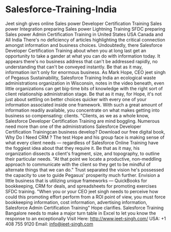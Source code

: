 # Salesforce-Training-India
Jeet singh gives online Sales power Developer Certification Training Sales power Integration preparing Sales power Lightning Training SFDC preparing Sales power Admin Certification Training in United States USA Canada and All India  There's no deficiency of articles highlighting the critical connection amongst information and business choices. Undoubtedly, there Salesforce Developer Certification Training about when you at long last get an opportunity to take a gander at what you can do with information today. It appears there's no business address that can't be addressed rapidly, no understanding that can't be conveyed instantly.  Be that as it may, information isn't only for enormous business.  As Mark Hope, CEO jeet singh of Pegasus Sustainability, Salesforce Training India an ecological waste administrations organization in Wisconsin, notes in the video beneath, even little organizations can get big-time bits of knowledge with the right sort of client relationship administration stage.  Be that as it may, for Hope, it's not just about settling on better choices quicker with every one of your information associated inside one framework. With such a great amount of information readily available, you concentrate on what makes getting into business so compensating: clients. "Clients, as we as a whole know, Salesforce Developer Certification Training are mind boggling. Numerous need more than one of the administrations Salesforce Developer Certification Trainingcan  business develop? Download our free digital book, Why Do I Need CRM ?  The test Hope and his group face is making sense of what every client needs — regardless of Salesforce Online Training have the foggiest idea about that they require it. Be that as it may, his organization dissects a client's fragment, size, and topography, to outline their particular needs. "At that point we locate a productive, non-meddling approach to communicate with the client so they get to be mindful of alternate things that we can do."  Trust separated the vision he's possessed the capacity to use to guide Pegasus' prosperity much further. Envision a little business that is utilizing unique frameworks — QuickBooks for bookkeeping, CRM for deals, and spreadsheets for promoting exercises SFDC training.  "When you or your CEO jeet singh needs to perceive how could this promoting effort perform from a ROI point of view, you must force bookkeeping information, cost information, advertising information, Salesforce Admin Certification Training" Hope clarifies. Salesforce Training Bangalore needs to make a major turn table in Excel to let you know the response to an exceptionally  Visit Here: http://www.jeet-singh.com/  USA: +1 408 755 9120  Email: info@jeet-singh.com
